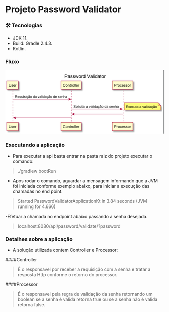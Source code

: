 # Projeto Password Validator

### 🛠 Tecnologias

- JDK 11.
- Build: Gradle 2.4.3.
- Kotlin.
### Fluxo
![](resource/sequencia.png)

### Executando a aplicação
- Para executar a api basta entrar na pasta raiz do projeto executar o comando:
> ./gradlew bootRun
> 
- Apos rodar o comando, aguardar a mensagem informando que a JVM 
  foi iniciada conforme exemplo abaixo, para iniciar a execução das chamadas no end point.
>Started PasswordValidatorApplicationKt in 3.84 seconds (JVM running for 4.666)

-Efetuar a chamada no endpoint abaixo passando a senha desejada.
>localhost:8080/api/password/validate/?password


### Detalhes sobre a aplicação
- A solução utilizada contem Controller e Processor:

####Controller
> É o responsavel por receber a requisição com a senha e tratar a resposta Http conforme o retorno do processor. 

####Processor
> É o responsavel pela regra de validação da senha retornando um boolean se a senha é valida retorna true ou se a senha não é valida retorna false.



